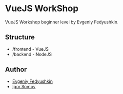 # VueJS WorkShop
VueJS Workshop beginner level by Evgeniy Fedyushkin.

## Structure
* /frontend - VueJS
* /backend - NodeJS

## Author
* [Evgeniy Fedyushkin](https://github.com/fedot-ost)
* [Igor Somov](https://github.com/DonPrus)

